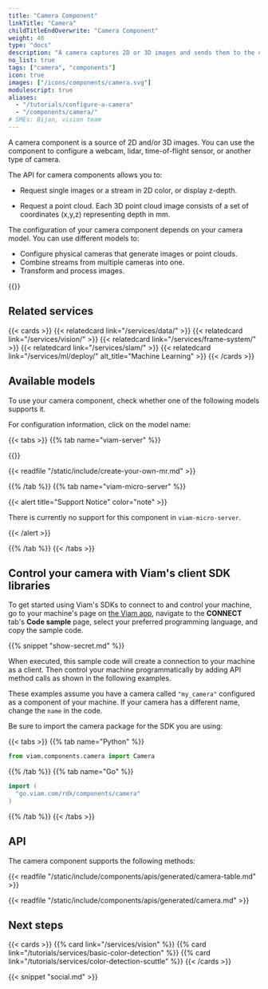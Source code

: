 ```yaml
---
title: "Camera Component"
linkTitle: "Camera"
childTitleEndOverwrite: "Camera Component"
weight: 40
type: "docs"
description: "A camera captures 2D or 3D images and sends them to the computer controlling the machine."
no_list: true
tags: ["camera", "components"]
icon: true
images: ["/icons/components/camera.svg"]
modulescript: true
aliases:
  - "/tutorials/configure-a-camera"
  - "/components/camera/"
# SMEs: Bijan, vision team
---
```


A camera component is a source of 2D and/or 3D images.
You can use the component to configure a webcam, lidar, time-of-flight sensor, or another type of camera.

The API for camera components allows you to:

- Request single images or a stream in 2D color, or display z-depth.

- Request a point cloud.
  Each 3D point cloud image consists of a set of coordinates (x,y,z) representing depth in mm.

The configuration of your camera component depends on your camera model.
You can use different models to:

- Configure physical cameras that generate images or point clouds.
- Combine streams from multiple cameras into one.
- Transform and process images.

{{<youtube embed_url="https://www.youtube-nocookie.com/embed/iKCMo89oyfw">}}

## Related services

{{< cards >}}
{{< relatedcard link="/services/data/" >}}
{{< relatedcard link="/services/vision/" >}}
{{< relatedcard link="/services/frame-system/" >}}
{{< relatedcard link="/services/slam/" >}}
{{< relatedcard link="/services/ml/deploy/" alt_title="Machine Learning" >}}
{{< /cards >}}

## Available models

To use your camera component, check whether one of the following models supports it.

For configuration information, click on the model name:

{{< tabs >}}
{{% tab name="viam-server" %}}

{{<resources api="rdk:component:camera" type="camera" no-intro="true">}}

{{< readfile "/static/include/create-your-own-mr.md" >}}

{{% /tab %}}
{{% tab name="viam-micro-server" %}}

{{< alert title="Support Notice" color="note" >}}

There is currently no support for this component in `viam-micro-server`.

{{< /alert >}}

{{% /tab %}}
{{< /tabs >}}

## Control your camera with Viam's client SDK libraries

To get started using Viam's SDKs to connect to and control your machine, go to your machine's page on [the Viam app](https://app.viam.com), navigate to the **CONNECT** tab's **Code sample** page, select your preferred programming language, and copy the sample code.

{{% snippet "show-secret.md" %}}

When executed, this sample code will create a connection to your machine as a client.
Then control your machine programmatically by adding API method calls as shown in the following examples.

These examples assume you have a camera called `"my_camera"` configured as a component of your machine.
If your camera has a different name, change the `name` in the code.

Be sure to import the camera package for the SDK you are using:

{{< tabs >}}
{{% tab name="Python" %}}

```python
from viam.components.camera import Camera
```

{{% /tab %}}
{{% tab name="Go" %}}

```go
import (
  "go.viam.com/rdk/components/camera"
)
```

{{% /tab %}}
{{< /tabs >}}

## API

The camera component supports the following methods:

{{< readfile "/static/include/components/apis/generated/camera-table.md" >}}

{{< readfile "/static/include/components/apis/generated/camera.md" >}}

## Next steps

{{< cards >}}
{{% card link="/services/vision" %}}
{{% card link="/tutorials/services/basic-color-detection" %}}
{{% card link="/tutorials/services/color-detection-scuttle" %}}
{{< /cards >}}

{{< snippet "social.md" >}}
